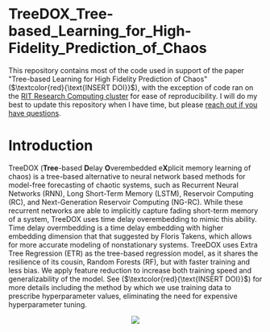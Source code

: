 # TreeDOX_Tree-based_Learning_for_High-Fidelity_Prediction_of_Chaos

This repository contains most of the code used in support of the paper "Tree-based Learning for High Fidelity Prediction of Chaos" ($`\textcolor{red}{\text{INSERT DOI}}`$), with the exception of code ran on the [RIT Research Computing cluster](https://www.rit.edu/researchcomputing/) for ease of reproducibility. I will do my best to update this repository when I have time, but please [reach out if you have questions](mailto:amg2889@rit.edu).


# Introduction
TreeDOX (**Tree**-based **D**elay **O**verembedded e**X**plicit memory learning of chaos) is a tree-based alternative to neural network based methods for model-free forecasting of chaotic systems, such as Recurrent Neural Networks (RNN), Long Short-Term Memory (LSTM), Reservoir Computing (RC), and Next-Generation Reservoir Computing (NG-RC). While these recurrent networks are able to implicitly capture fading short-term memory of a system, TreeDOX uses time delay overembedding to mimic this ability. Time delay overmbedding is a time delay embedding with higher embedding dimension that that suggested by Floris Takens, which allows for more accurate modeling of nonstationary systems. TreeDOX uses Extra Tree Regression (ETR) as the tree-based regression model, as it shares the resilience of its cousin, Random Forests (RF), but with faster training and less bias. We apply feature reduction to increase both training speed and generalizability of the model. See ($`\textcolor{red}{\text{INSERT DOI}}`$) for more details including the method by which we use training data to prescribe hyperparameter values, eliminating the need for expensive hyperparameter tuning.

<p align="center">
  <img src="https://github.com/amg2889/TreeDOX_Tree-based_Learning_for_High-Fidelity_Prediction_of_Chaos/assets/60440354/71903569-ece3-4266-8313-9a378ea819e4">
</p>
